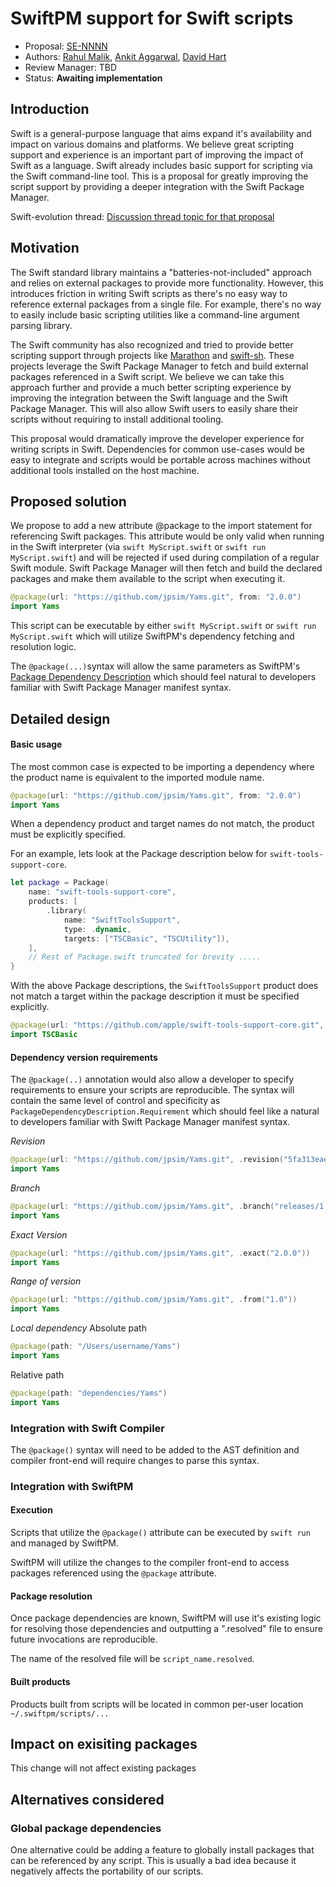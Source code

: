 # SwiftPM support for Swift scripts

* Proposal: [SE-NNNN](NNNN-filename.md)
* Authors: [Rahul Malik](https://github.com/rahul-malik), [Ankit Aggarwal](https://github.com/aciidb0mb3r), [David Hart](https://github.com/hartbit)
* Review Manager: TBD
* Status: **Awaiting implementation**

## Introduction

Swift is a general-purpose language that aims expand it's availability and impact on various domains and platforms. We believe great scripting support and experience is an important part of improving the impact of Swift as a language. Swift already includes basic support for scripting via the Swift command-line tool. This is a proposal for greatly improving the script support by providing a deeper integration with the Swift Package Manager.

Swift-evolution thread: [Discussion thread topic for that
proposal](https://forums.swift.org/)

## Motivation

The Swift standard library maintains a "batteries-not-included" approach and relies on external packages to provide more functionality. However, this introduces friction in writing Swift scripts as there's no easy way to reference external packages from a single file. For example, there's no way to easily include basic scripting utilities like a command-line argument parsing library.

The Swift community has also recognized and tried to provide better scripting support through projects like [Marathon](http://github.com/johnsundell/marathon) and [swift-sh](http://github.com/mxcl/swift-sh). These projects leverage the Swift Package Manager to fetch and build external packages referenced in a Swift script. We believe we can take this approach further and provide a much better scripting experience by improving the integration between the Swift language and the Swift Package Manager. This will also allow Swift users to easily share their scripts without requiring to install additional tooling.

This proposal would dramatically improve the developer experience for writing scripts in Swift. Dependencies for common use-cases would be easy to integrate and scripts would be portable across machines without additional tools installed on the host machine. 

## Proposed solution

We propose to add a new attribute @package to the import statement for referencing Swift packages. This attribute would be only valid when running in the Swift interpreter (via `swift MyScript.swift` or `swift run MyScript.swift`) and will be rejected if used during compilation of a regular Swift module. Swift Package Manager will then fetch and build the declared packages and make them available to the script when executing it.

```swift
@package(url: "https://github.com/jpsim/Yams.git", from: "2.0.0")
import Yams
```

This script can be executable by either `swift MyScript.swift` or `swift run MyScript.swift` which will utilize SwiftPM's dependency fetching and resolution logic.

The `@package(...)`syntax will allow the same parameters as SwiftPM's [Package Dependency Description](https://docs.swift.org/package-manager/PackageDescription/PackageDescription.html#package-dependency) which should feel natural to developers familiar with Swift Package Manager manifest syntax.  

## Detailed design


#### Basic usage
The most common case is expected to be importing a dependency where the product name is equivalent to the imported module name.
```swift
@package(url: "https://github.com/jpsim/Yams.git", from: "2.0.0")
import Yams
```

When a dependency product and target names do not match, the product must be explicitly specified.

For an example, lets look at the Package description below for `swift-tools-support-core`. 
```swift
let package = Package(
    name: "swift-tools-support-core",
    products: [
        .library(
            name: "SwiftToolsSupport",
            type: .dynamic,
            targets: ["TSCBasic", "TSCUtility"]),
    ],
    // Rest of Package.swift truncated for brevity .....
}
```

With the above Package descriptions, the `SwiftToolsSupport` product does not match a target within the package description it must be specified explicitly.

```swift
@package(url: "https://github.com/apple/swift-tools-support-core.git", .exact("0.0.1"), products: ["SwiftToolsSupport"])
import TSCBasic 

```

#### Dependency version requirements

The `@package(..)` annotation would also allow a developer to specify requirements to ensure your scripts are reproducible. The syntax will contain the same level of control and specificity as `PackageDependencyDescription.Requirement` which should feel like a natural to developers familiar with Swift Package Manager manifest syntax.  

*Revision*
```swift
@package(url: "https://github.com/jpsim/Yams.git", .revision("5fa313eae1ca127ad3c706e14c564399989cb1b1")) 
import Yams 
```

*Branch*
```swift
@package(url: "https://github.com/jpsim/Yams.git", .branch("releases/1.0")) 
import Yams 
```

*Exact Version*
```swift
@package(url: "https://github.com/jpsim/Yams.git", .exact("2.0.0")) 
import Yams 
```

*Range of version*
```swift
@package(url: "https://github.com/jpsim/Yams.git", .from("1.0")) 
import Yams 
```

*Local dependency*
Absolute path
```swift
@package(path: "/Users/username/Yams") 
import Yams 
```

Relative path
```swift
@package(path: "dependencies/Yams") 
import Yams 
```

### Integration with Swift Compiler 

The `@package()` syntax will need to be added to the AST definition and compiler front-end will require changes to parse this syntax.

### Integration with SwiftPM

#### Execution
Scripts that utilize the `@package()` attribute can be executed by `swift run` and managed by SwiftPM.

SwiftPM will utilize the changes to the compiler front-end to access packages referenced using the `@package` attribute.

#### Package resolution 

Once package dependencies are known, SwiftPM will use it's existing logic for resolving those dependencies and outputting a ".resolved" file to ensure future invocations are reproducible.

The name of the resolved file will be `script_name.resolved`.

#### Built products

Products built from scripts will be located in common per-user location `~/.swiftpm/scripts/...`

## Impact on exisiting packages

This change will not affect existing packages


## Alternatives considered

### Global package dependencies

One alternative could be adding a feature to globally install packages that can be referenced by any script. This is usually a bad idea because it negatively affects the portability of our scripts.
